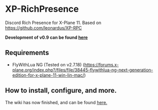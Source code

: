 # XP-RichPresence
Discord Rich Presence for X-Plane 11.
Based on https://github.com/leonardus/XP-RPC

**Development of v0.9 can be found [here](https://github.com/slimit75/XP-RichPresence/tree/v0.9-dev)**

## Requirements
- FlyWithLua NG (Tested on v2.7.18) (https://forums.x-plane.org/index.php?/files/file/38445-flywithlua-ng-next-generation-edition-for-x-plane-11-win-lin-mac/)

## How to install, configure, and more.
The wiki has now finished, and can be found [here.](https://github.com/slimit75/XP-RichPresence/wiki)
